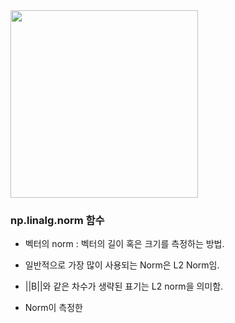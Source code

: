 

<img src="https://github.com/sandartchip/TIL/assets/15938354/9711ff3b-73f5-4947-b4d5-760b8bb15bcc" width="300px"/>

### np.linalg.norm 함수

- 벡터의 norm : 벡터의 길이 혹은 크기를 측정하는 방법.
- 일반적으로 가장 많이 사용되는 Norm은 L2 Norm임.
- ||B||와 같은 차수가 생략된 표기는 L2 norm을 의미함. 


- Norm이 측정한 
